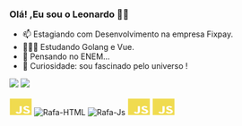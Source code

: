 ### Olá! ,Eu sou o Leonardo 🖖🏻

- 📫 Estagiando com Desenvolvimento na empresa Fixpay.
- 👨🏻‍💻 Estudando Golang e Vue.
- 💬 Pensando no ENEM...
- 🚀 Curiosidade: sou fascinado pelo universo !

<div> 
  <a href="https://github.com/LeoCasttr0"></a>
  <img height="180em" src="https://github-readme-stats.vercel.app/api?username=LeoCasttr0&show_icons=true&theme=transparent"/>


   <img height="180em" src="https://github-readme-stats.vercel.app/api/top-langs/?username=anuraghazra&hide_progress=true"/>
</div>

<div style="display: inline_block"><br>
    <img alignt="center" alt ="Rafa-Js" height="30" width="40" src="https://raw.githubusercontent.com/devicons/devicon/master/icons/javascript/javascript-plain.svg">
     <img alignt="center" alt ="Rafa-HTML" height="30" width="40" src="https://raw.githubusercontent.com/devicons/devicon/master/icons/html15/html15-original.svg">
      <img alignt="center" alt ="Rafa-Js" height="30" width="40" src="https://raw.githubusercontent.com/devicons/devicon/master/icons/javascript/javas.svg">
        <img alignt="center" alt ="Rafa-Js" height="30" width="40" src="https://raw.githubusercontent.com/devicons/devicon/master/icons/javascript/javascript-plain.svg">
          <img alignt="center" alt ="Rafa-Js" height="30" width="40" src="https://raw.githubusercontent.com/devicons/devicon/master/icons/javascript/javascript-plain.svg">
    
</div> 